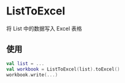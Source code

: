 # ListToExcel
将 List 中的数据写入 Excel 表格

## 使用

```kotlin
val list = ...
val workbook = ListToExcel(list).toExcel()
workbook.write(...)
```
